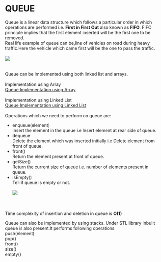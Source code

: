 # QUEUE

Queue is a linear data structure which follows a particular order in which operations are performed i.e. **First in First Out** also known as **FIFO**.
FIFO principle implies that the first element inserted will be the first one to be removed.<br>
Real life example of queue can be,line of vehicles on road during heavy traffic.Here the vehicle which came first will be the one to pass the traffic.<br><br>
<img src="https://github.com/ishrutik/winter-of-contributing/blob/C_CPP/C_CPP/Data%20Structures/Queue/Queue%20Implementation/Queue_Real_Life_Example.jpg"/>
<br><br><br>
Queue can be implemented using both linked list and arrays.<br><br>
Implementation using Array<br>
[Queue Implementation using Array](https://github.com/ishrutik/winter-of-contributing/blob/C_CPP/C_CPP/Data%20Structures/Queue/Queue%20Implementation/Queue_Using_Array.cpp)
<br><br>
Implementation using Linked List<br>
[Queue Implementation using Linked List](https://github.com/ishrutik/winter-of-contributing/blob/C_CPP/C_CPP/Data%20Structures/Queue/Queue%20Implementation/Queue_Using_LL.cpp)
<br><br>
Operations which we need to perform on queue are:<br>
- enqueue(element)<br>
  Insert the element in the queue i.e Insert element at rear side of queue.
- dequeue<br>
  Delete the element which was inserted initially i.e Delete element from front of queue.
- front()<br>
  Return the element present at front of queue.
- getSize()<br>
  Return the current size of queue i.e. number of elements present in queue.
- isEmpty()<br>
 Tell if queue is empty or not.<br><br>
  <img src="https://github.com/ishrutik/winter-of-contributing/blob/C_CPP/C_CPP/Data%20Structures/Queue/Queue%20Implementation/Queue.png"/>
  <br><br><br>

 Time complexity of insertion and deletion in queue is **O(1)**<br>

 Queue can also be implemented by using stacks.
 Under STL library inbuilt queue is also present.It performs following operations<br>
 push(element)<br>
 pop()<br>
 front()<br>
 size()<br>
 empty()<br>

